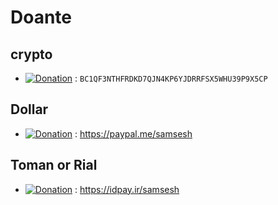 # Doante
## crypto
* [![Donation](https://img.shields.io/badge/BITCOIN-wallet-yellow.svg)](https://github.com/samsesh/donate) : 
 ```BC1QF3NTHFRDKD7QJN4KP6YJDRRFSX5WHU39P9X5CP```
## Dollar 
* [![Donation](https://img.shields.io/badge/PAYPAL-link-blue.svg)](https://paypal.me/samsesh) :
 https://paypal.me/samsesh
## Toman or Rial
* [![Donation](https://img.shields.io/badge/IDPay-link-blue.svg)](https://idpay.ir/samsesh) :
 https://idpay.ir/samsesh
